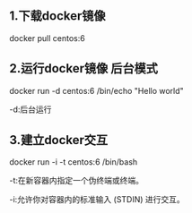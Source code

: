## 1.下载docker镜像

docker pull centos:6

## 2.运行docker镜像 后台模式

docker run -d centos:6 /bin/echo "Hello world"

-d:后台运行

## 3.建立docker交互

docker run -i -t centos:6 /bin/bash

-t:在新容器内指定一个伪终端或终端。

-i:允许你对容器内的标准输入 (STDIN) 进行交互。